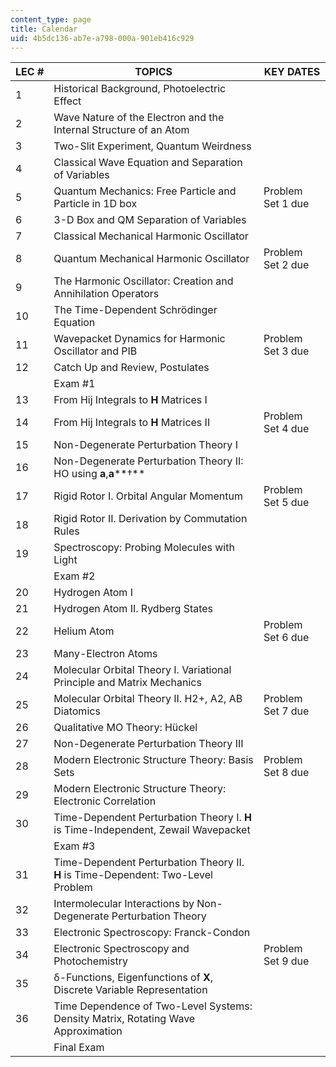```yaml
---
content_type: page
title: Calendar
uid: 4b5dc136-ab7e-a798-000a-901eb416c929
---
```


| LEC # | TOPICS | KEY DATES |
| --- | --- | --- |
| 1 | Historical Background, Photoelectric Effect | &nbsp; |
| 2 | Wave Nature of the Electron and the Internal Structure of an Atom | &nbsp; |
| 3 | Two-Slit Experiment, Quantum Weirdness | &nbsp; |
| 4 | Classical Wave Equation and Separation of Variables | &nbsp; |
| 5 | Quantum Mechanics: Free Particle and Particle in 1D box | Problem Set 1 due |
| 6 | 3-D Box and QM Separation of Variables | &nbsp; |
| 7 | Classical Mechanical Harmonic Oscillator | &nbsp; |
| 8 | Quantum Mechanical Harmonic Oscillator | Problem Set 2 due |
| 9 | The Harmonic Oscillator: Creation and Annihilation Operators | &nbsp; |
| 10 | The Time-Dependent Schrödinger Equation | &nbsp; |
| 11 | Wavepacket Dynamics for Harmonic Oscillator and PIB | Problem Set 3 due |
| 12 | Catch Up and Review, Postulates | &nbsp; |
| &nbsp; | Exam #1 | &nbsp; |
| 13 | From Hij Integrals to **H** Matrices I | &nbsp; |
| 14 | From Hij Integrals to **H** Matrices II | Problem Set 4 due |
| 15 | Non-Degenerate Perturbation Theory I | &nbsp; |
| 16 | Non-Degenerate Perturbation Theory II: HO using **a**,**a****†** | &nbsp; |
| 17 | Rigid Rotor I. Orbital Angular Momentum | Problem Set 5 due |
| 18 | Rigid Rotor II. Derivation by Commutation Rules | &nbsp; |
| 19 | Spectroscopy: Probing Molecules with Light | &nbsp; |
| &nbsp; | Exam #2 | &nbsp; |
| 20 | Hydrogen Atom I | &nbsp; |
| 21 | Hydrogen Atom II. Rydberg States | &nbsp; |
| 22 | Helium Atom | Problem Set 6 due |
| 23 | Many-Electron Atoms | &nbsp; |
| 24 | Molecular Orbital Theory I. Variational Principle and Matrix Mechanics | &nbsp; |
| 25 | Molecular Orbital Theory II. H2+, A2, AB Diatomics | Problem Set 7 due |
| 26 | Qualitative MO Theory: Hückel | &nbsp; |
| 27 | Non-Degenerate Perturbation Theory III | &nbsp; |
| 28 | Modern Electronic Structure Theory: Basis Sets | Problem Set 8 due |
| 29 | Modern Electronic Structure Theory: Electronic Correlation | &nbsp; |
| 30 | Time-Dependent Perturbation Theory I. **H** is Time-Independent, Zewail Wavepacket | &nbsp; |
| &nbsp; | Exam #3 | &nbsp; |
| 31 | Time-Dependent Perturbation Theory II. **H** is Time-Dependent: Two-Level Problem | &nbsp; |
| 32 | Intermolecular Interactions by Non-Degenerate Perturbation Theory | &nbsp; |
| 33 | Electronic Spectroscopy: Franck-Condon | &nbsp; |
| 34 | Electronic Spectroscopy and Photochemistry | Problem Set 9 due |
| 35 | δ-Functions, Eigenfunctions of **X**, Discrete Variable Representation | &nbsp; |
| 36 | Time Dependence of Two-Level Systems: Density Matrix, Rotating Wave Approximation | &nbsp; |
| &nbsp; | Final Exam |